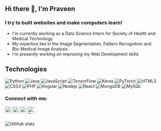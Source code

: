## Hi there 👋, I'm Praveen

### I try to built websites and make computers learn!

 - I'm currently working as a Data Science Intern for Society of Health and Medical Technology 
 - My expertice lies in the Image Segmentation, Pattern Recognition and Bio-Medical Image Analysis
 - I'm presently working on improving my Web Development skills

## Technologies
![Python](https://img.shields.io/badge/-Python-black?style=flat-square&logo=Python)
![Java](https://img.shields.io/badge/-java-E34A86?style=flat-square&logo=java)
![JavaScript](https://img.shields.io/badge/-JavaScript-black?style=flat-square&logo=javascript)
![TensorFlow](https://img.shields.io/badge/-TensorFlow-black?style=flat-square&logo=TensorFlow)
![Keras](https://img.shields.io/badge/-Keras-black?style=flat-square&logo=keras)
![PyTorch](https://img.shields.io/badge/-PyTorch-black?style=flat-square&logo=PyTorch)
![HTML5](https://img.shields.io/badge/-HTML5-E34F26?style=flat-square&logo=html5&logoColor=white)
![CSS3](https://img.shields.io/badge/-CSS3-1572B6?style=flat-square&logo=css3)
![PHP](https://img.shields.io/badge/-PHP-black?style=flat-square&logo=PHP)
![Angular](https://img.shields.io/badge/-Angular-black?style=flat-square&logo=Angular)
![Nodejs](https://img.shields.io/badge/-Nodejs-black?style=flat-square&logo=Node.js)
![React](https://img.shields.io/badge/-React-black?style=flat-square&logo=react)
![MongoDB](https://img.shields.io/badge/-MongoDB-black?style=flat-square&logo=mongodb)
![MySQL](https://img.shields.io/badge/-MySQL-black?style=flat-square&logo=mysql)







### Connect with me:
<a href="https://www.reddit.com/user/ThePokemonKiller53">
  <img align="left" alt="Praveen's Reddit" width="22px" src="https://raw.githubusercontent.com/peterthehan/peterthehan/master/assets/reddit.svg" />
</a>
<a href="https://www.linkedin.com/in/praveen-raj-47745118b/">
  <img align="left" alt="Praveen's LinkedIN" width="22px" src="https://raw.githubusercontent.com/peterthehan/peterthehan/master/assets/linkedin.svg" />
</a>
<a href="https://open.spotify.com/user/khp6d12uz8rp27giejkmmtzgy">
  <img align="left" alt="Praveen's Spotify" width="22px" src="https://raw.githubusercontent.com/peterthehan/peterthehan/master/assets/spotify.svg" />
</a>
<a href="https://www.youtube.com/channel/UC9bbzeVnCyKVmAKYk3LGmCw/featured">
  <img align="left" alt="Praveen's Youtube" width="24px" src="https://raw.githubusercontent.com/peterthehan/peterthehan/master/assets/youtube.svg" />
</a>

<br>
<br>

![GitHub stats](https://github-readme-stats.vercel.app/api?username=praveenraj087&show_icons=true)  






<!---

- 👋 Hi, I’m @praveenraj087
- 👀 I’m interested in ...
- 🌱 I’m currently learning ...
- 💞️ I’m looking to collaborate on ...
- 📫 How to reach me ...


praveenraj087/praveenraj087 is a ✨ special ✨ repository because its `README.md` (this file) appears on your GitHub profile.
You can click the Preview link to take a look at your changes.
--->
